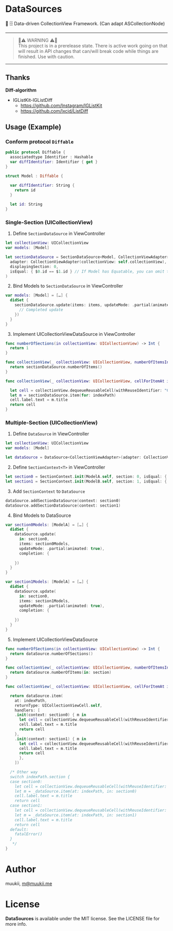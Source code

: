# DataSources

💾 🗄 Data-driven CollectionView Framework. (Can adapt ASCollectionNode)

---

> 🚨⚠️ WARNING ⚠️🚨<br>
This project is in a prerelease state. There is active work going on that will result in API changes that can/will break code while things are finished. Use with caution.

---

## Thanks

**Diff-algorithm**
- IGListKit-IGListDiff
  - https://github.com/Instagram/IGListKit
  - https://github.com/lxcid/ListDiff

## Usage (Example)

### Conform protocol `Diffable`

```swift
public protocol Diffable {
  associatedtype Identifier : Hashable
  var diffIdentifier: Identifier { get }
}
```

```swift
struct Model : Diffable {

  var diffIdentifier: String {
    return id
  }
  
  let id: String
}
```

### Single-Section (UICollectionView)

1. Define `SectionDataSource` in ViewController

```swift
let collectionView: UICollectionView
var models: [Model]

let sectionDataSource = SectionDataSource<Model, CollectionViewAdapter>(
  adapter: CollectionViewAdapter(collectionView: self.collectionView),
  displayingSection: 0,
  isEqual: { $0.id == $1.id } // If Model has Equatable, you can omit this closure.
)
```

2. Bind Models to `SectionDataSource` in ViewController

```swift
var models: [Model] = […] {
  didSet {
    sectionDataSource.update(items: items, updateMode: .partial(animated: true), completion: {
      // Completed update
    })
  }
}
```

3. Implement UICollectionViewDataSource in ViewController

```swift
func numberOfSections(in collectionView: UICollectionView) -> Int {
  return 1
}

func collectionView(_ collectionView: UICollectionView, numberOfItemsInSection section: Int) -> Int {
  return sectionDataSource.numberOfItems()
}

func collectionView(_ collectionView: UICollectionView, cellForItemAt indexPath: IndexPath) -> UICollectionViewCell {

  let cell = collectionView.dequeueReusableCell(withReuseIdentifier: "Cell", for: indexPath) as! Cell
  let m = sectionDataSource.item(for: indexPath)
  cell.label.text = m.title
  return cell
}
```

### Multiple-Section (UICollectionView)

1. Define `DataSource` in ViewController

```swift
let collectionView: UICollectionView
var models: [Model]

let dataSource = DataSource<CollectionViewAdapter>(adapter: CollectionViewAdapter(collectionView: self.collectionView))
```

2. Define `SectionContext<T>` in ViewController

```swift
let section0 = SectionContext.init(ModelA.self, section: 0, isEqual: { $0.id == $1.id })
let section1 = SectionContext.init(ModelB.self, section: 1, isEqual: { $0.id == $1.id })
```

3. Add `SectionContext` to `DataSource`

```swift
dataSource.addSectionDataSource(context: section0)
dataSource.addSectionDataSource(context: section1)
```

4. Bind Models to DataSource

```swift
var section0Models: [ModelA] = […] {
  didSet {
    dataSource.update(
      in: section0,
      items: section0Models,
      updateMode: .partial(animated: true),
      completion: {
        
    })
  }
}

var section1Models: [ModelA] = […] {
  didSet {
    dataSource.update(
      in: section0,
      items: section1Models,
      updateMode: .partial(animated: true),
      completion: {
        
    })
  }
}
```

5. Implement UICollectionViewDataSource

```swift
func numberOfSections(in collectionView: UICollectionView) -> Int {
  return dataSource.numberOfSections()
}

func collectionView(_ collectionView: UICollectionView, numberOfItemsInSection section: Int) -> Int {
  return dataSource.numberOfItems(in: section)
}

func collectionView(_ collectionView: UICollectionView, cellForItemAt indexPath: IndexPath) -> UICollectionViewCell {

  return dataSource.item(
    at: indexPath,
    returnType: UICollectionViewCell.self,
    handlers: [
    .init(context: section0) { m in
      let cell = collectionView.dequeueReusableCell(withReuseIdentifier: "Cell", for: indexPath) as! Cell
      cell.label.text = m.title
      return cell
    },
    .init(context: section1) { m in
      let cell = collectionView.dequeueReusableCell(withReuseIdentifier: "Cell", for: indexPath) as! Cell
      cell.label.text = m.title
      return cell
      },
    ])

  /* Other way
  switch indexPath.section {
  case section0:
    let cell = collectionView.dequeueReusableCell(withReuseIdentifier: "Cell", for: indexPath) as! Cell
    let m = _dataSource.item(at: indexPath, in: section0)
    cell.label.text = m.title
    return cell
  case section1:
    let cell = collectionView.dequeueReusableCell(withReuseIdentifier: "Cell", for: indexPath) as! Cell
    let m = _dataSource.item(at: indexPath, in: section1)
    cell.label.text = m.title
    return cell
  default:
    fatalError()
  }
   */
}
```

# Author

muukii, m@muukii.me

# License

**DataSources** is available under the MIT license. See the LICENSE file for more info.
